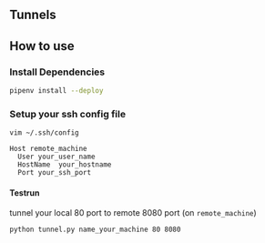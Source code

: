 Tunnels
-------

## How to use
### Install Dependencies
```bash
pipenv install --deploy
```

### Setup your ssh config file
`vim ~/.ssh/config`
```
Host remote_machine
  User your_user_name
  HostName  your_hostname
  Port your_ssh_port
```

#### Testrun
tunnel your local 80 port to remote 8080 port (on `remote_machine`)
```
python tunnel.py name_your_machine 80 8080
```
